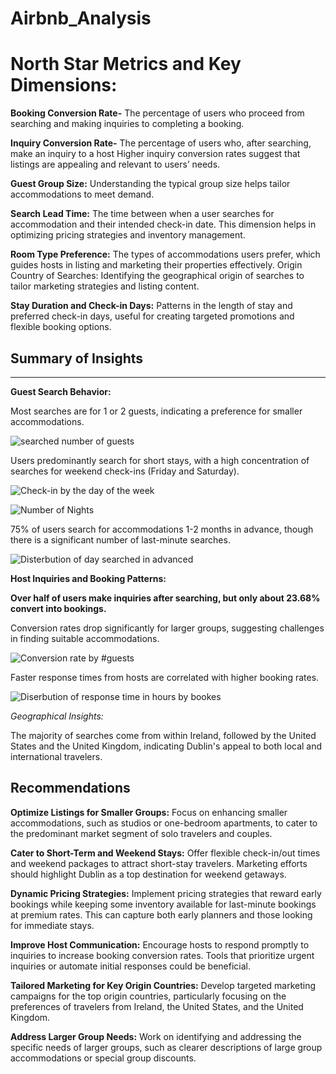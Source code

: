# Airbnb_Analysis

 **North Star Metrics and Key Dimensions:**
===============================

**Booking Conversion Rate-** The percentage of users who proceed from searching and making inquiries to completing a booking.

**Inquiry Conversion Rate-** The percentage of users who, after searching, make an inquiry to a host
Higher inquiry conversion rates suggest that listings are appealing and relevant to users’ needs.

**Guest Group Size:** Understanding the typical group size helps tailor accommodations to meet demand.

**Search Lead Time:** The time between when a user searches for accommodation and their intended check-in date. This dimension helps in optimizing pricing strategies and inventory management.

**Room Type Preference:** The types of accommodations users prefer, which guides hosts in listing and marketing their properties effectively.
Origin Country of Searches: Identifying the geographical origin of searches to tailor marketing strategies and listing content.

**Stay Duration and Check-in Days:** Patterns in the length of stay and preferred check-in days, useful for creating targeted promotions and flexible booking options.

## Summary of Insights
----

**Guest Search Behavior:**

Most searches are for 1 or 2 guests, indicating a preference for smaller accommodations.

![searched number of guests](images/n_guests_max.png)

Users predominantly search for short stays, with a high concentration of searches for weekend check-ins (Friday and Saturday).

![Check-in by the day of the week](images/D_O_W.png)

![Number of Nights](images/Number_of_Nights.png)

75% of users search for accommodations 1-2 months in advance, though there is a significant number of last-minute searches.

![Disterbution of day searched in advanced](images/day_diff.png)

**Host Inquiries and Booking Patterns:**

**Over half of users make inquiries after searching, but only about 23.68% convert into bookings.**

Conversion rates drop significantly for larger groups, suggesting challenges in finding suitable accommodations.

![Conversion rate by #guests](images/C_R_N_G.png)

Faster response times from hosts are correlated with higher booking rates.

![Diserbution of response time in hours by bookes](images/time_diff_hourS.png)

*Geographical Insights:*

The majority of searches come from within Ireland, followed by the United States and the United Kingdom, indicating Dublin's appeal to both local and international travelers.

## Recommendations

**Optimize Listings for Smaller Groups:** Focus on enhancing smaller accommodations, such as studios or one-bedroom apartments, to cater to the predominant market segment of solo travelers and couples.

**Cater to Short-Term and Weekend Stays:** Offer flexible check-in/out times and weekend packages to attract short-stay travelers. Marketing efforts should highlight Dublin as a top destination for weekend getaways.

**Dynamic Pricing Strategies:** Implement pricing strategies that reward early bookings while keeping some inventory available for last-minute bookings at premium rates. This can capture both early planners and those looking for immediate stays.

**Improve Host Communication:** Encourage hosts to respond promptly to inquiries to increase booking conversion rates. Tools that prioritize urgent inquiries or automate initial responses could be beneficial.

**Tailored Marketing for Key Origin Countries:** Develop targeted marketing campaigns for the top origin countries, particularly focusing on the preferences of travelers from Ireland, the United States, and the United Kingdom.

**Address Larger Group Needs:** Work on identifying and addressing the specific needs of larger groups, such as clearer descriptions of large group accommodations or special group discounts.







